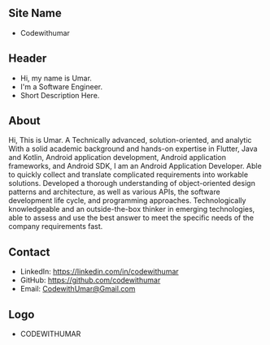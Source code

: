 ## Site Name
- Codewithumar

## Header
- Hi, my name is Umar. 
- I'm a Software Engineer.
- Short Description Here.

## About
Hi, This is Umar. A Technically advanced, solution-oriented, and analytic With a solid academic background and hands-on expertise in Flutter, Java and Kotlin, Android application development, Android application frameworks, and Android SDK, I am an Android Application Developer. Able to quickly collect and translate complicated requirements into workable solutions. Developed a thorough understanding of object-oriented design patterns and architecture, as well as various APIs, the software development life cycle, and programming approaches. Technologically knowledgeable and an outside-the-box thinker in emerging technologies, able to assess and use the best answer to meet the specific needs of the company requirements fast.

## Contact

- LinkedIn: https://linkedin.com/in/codewithumar
- GitHub: https://github.com/codewithumar
- Email: CodewithUmar@Gmail.com

## Logo
- CODEWITHUMAR